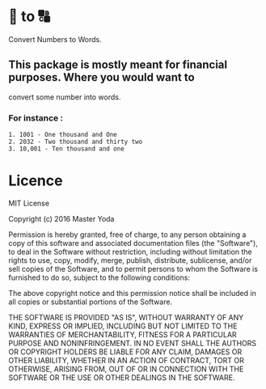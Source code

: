 # :1234: to  :capital_abcd:
Convert Numbers to Words.

## This package is mostly meant for financial purposes. Where you would want to
convert some number into words.

### For instance :
    1. 1001 - One thousand and One
    2. 2032 - Two thousand and thirty two
    3. 10,001 - Ten thousand and one

# Licence
MIT License

Copyright (c) 2016 Master Yoda

Permission is hereby granted, free of charge, to any person obtaining a copy
of this software and associated documentation files (the "Software"), to deal
in the Software without restriction, including without limitation the rights
to use, copy, modify, merge, publish, distribute, sublicense, and/or sell
copies of the Software, and to permit persons to whom the Software is
furnished to do so, subject to the following conditions:

The above copyright notice and this permission notice shall be included in all
copies or substantial portions of the Software.

THE SOFTWARE IS PROVIDED "AS IS", WITHOUT WARRANTY OF ANY KIND, EXPRESS OR
IMPLIED, INCLUDING BUT NOT LIMITED TO THE WARRANTIES OF MERCHANTABILITY,
FITNESS FOR A PARTICULAR PURPOSE AND NONINFRINGEMENT. IN NO EVENT SHALL THE
AUTHORS OR COPYRIGHT HOLDERS BE LIABLE FOR ANY CLAIM, DAMAGES OR OTHER
LIABILITY, WHETHER IN AN ACTION OF CONTRACT, TORT OR OTHERWISE, ARISING FROM,
OUT OF OR IN CONNECTION WITH THE SOFTWARE OR THE USE OR OTHER DEALINGS IN THE
SOFTWARE.